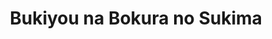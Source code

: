 --- 
title: "Bukiyou na Bokura no Sukima"
publishdate: "2019-8-17T16:48:46+02:00"
src: "https://365manga.net/manga/bukiyou-na-bokura-no-sukima"
image: "https://data.365manga.net/images/thumbnails/6510-bukiyou-na-bokura-no-sukima.jpg"
description: "1-4. Bukiyou na Bokura no Sukima 5-8. Sweet Crazy Days"
---